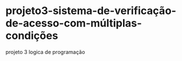 # projeto3-sistema-de-verificação-de-acesso-com-múltiplas-condições
projeto 3 logica de programação

